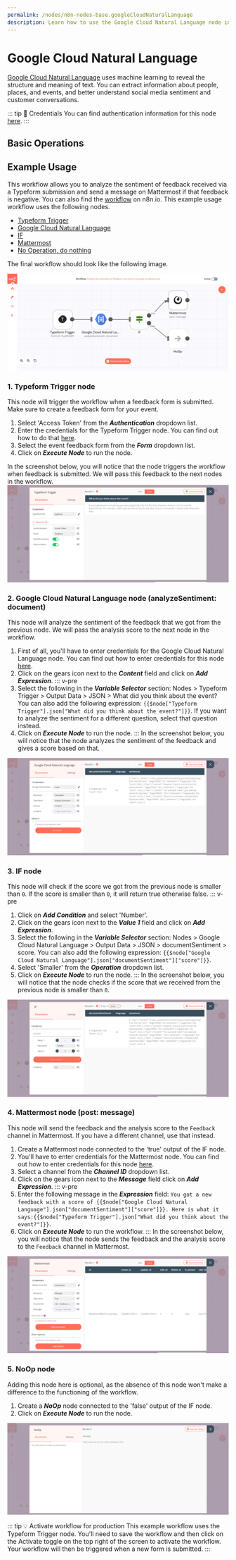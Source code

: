 ```yaml
---
permalink: /nodes/n8n-nodes-base.googleCloudNaturalLanguage
description: Learn how to use the Google Cloud Natural Language node in n8n
---
```


# Google Cloud Natural Language

[Google Cloud Natural Language](https://cloud.google.com/natural-language/) uses machine learning to reveal the structure and meaning of text. You can extract information about people, places, and events, and better understand social media sentiment and customer conversations.

::: tip 🔑 Credentials
You can find authentication information for this node [here](../../../credentials/Google/README.md).
:::

## Basic Operations

<Resource node="n8n-nodes-base.googleCloudNaturalLanguage" />

## Example Usage

This workflow allows you to analyze the sentiment of feedback received via a Typeform submission and send a message on Mattermost if that feedback is negative. You can also find the [workflow](https://n8n.io/workflows/786) on n8n.io. This example usage workflow uses the following nodes.
- [Typeform Trigger](../../trigger-nodes/TypeformTrigger/README.md)
- [Google Cloud Natural Language]()
- [IF](../../core-nodes/If/README.md)
- [Mattermost](../../nodes/Mattermost/README.md)
- [No Operation, do nothing](../../core-nodes/NoOperationDoNothing/README.md)

The final workflow should look like the following image.

![A workflow with the Google Cloud Natural Language node](./workflow.png)

### 1. Typeform Trigger node

This node will trigger the workflow when a feedback form is submitted. Make sure to create a feedback form for your event.

1. Select 'Access Token' from the ***Authentication*** dropdown list.
2. Enter the credentials for the Typeform Trigger node. You can find out how to do that [here](../../../credentials/Typeform/README.md).
3. Select the event feedback form from the ***Form*** dropdown list.
4. Click on ***Execute Node*** to run the node.

In the screenshot below, you will notice that the node triggers the workflow when feedback is submitted. We will pass this feedback to the next nodes in the workflow.
![Using the Typeform Trigger node to trigger the workflow when a feedback form is submitted](./TypeformTrigger_node.png)

### 2. Google Cloud Natural Language node (analyzeSentiment: document)

This node will analyze the sentiment of the feedback that we got from the previous node. We will pass the analysis score to the next node in the workflow.

1. First of all, you'll have to enter credentials for the Google Cloud Natural Language node. You can find out how to enter credentials for this node [here](../../../credentials/Google/README.md).
2. Click on the gears icon next to the ***Content*** field and click on ***Add Expression***.
::: v-pre
3. Select the following in the ***Variable Selector*** section: Nodes > Typeform Trigger > Output Data > JSON > What did you think about the event? You can also add the following expression: `{{$node["Typeform Trigger"].json["What did you think about the event?"]}}`. If you want to analyze the sentiment for a different question, select that question instead.
4. Click on ***Execute Node*** to run the node.
:::
In the screenshot below, you will notice that the node analyzes the sentiment of the feedback and gives a score based on that.

![Using the Google Cloud Natural Language node to analyze the sentiment](./GoogleCloudNaturalLanguage_node.png)


### 3. IF node

This node will check if the score we got from the previous node is smaller than `0`. If the score is smaller than `0`, it will return true otherwise false.
::: v-pre
1. Click on ***Add Condition*** and select 'Number'.
2. Click on the gears icon next to the ***Value 1*** field and click on ***Add Expression***.
3. Select the following in the ***Variable Selector*** section: Nodes > Google Cloud Natural Language > Output Data > JSON > documentSentiment > score. You can also add the following expression: `{{$node["Google Cloud Natural Language"].json["documentSentiment"]["score"]}}`.
4. Select 'Smaller' from the ***Operation*** dropdown list.
5. Click on ***Execute Node*** to run the node.
:::
In the screenshot below, you will notice that the node checks if the score that we received from the previous node is smaller than `0`.

![Using the IF node to check if the score is smaller than `0` or not](./IF_node.png)

### 4. Mattermost node (post: message)

This node will send the feedback and the analysis score to the `Feedback` channel in Mattermost. If you have a different channel, use that instead.

1. Create a Mattermost node connected to the 'true' output of the IF node.
2. You'll have to enter credentials for the Mattermost node. You can find out how to enter credentials for this node [here](../../../credentials/Mattermost/README.md).
3. Select a channel from the ***Channel ID*** dropdown list.
4. Click on the gears icon next to the ***Message*** field click on ***Add Expression***.
::: v-pre
5. Enter the following message in the ***Expression*** field: `You got a new feedback with a score of {{$node["Google Cloud Natural Language"].json["documentSentiment"]["score"]}}. Here is what it says:{{$node["Typeform Trigger"].json["What did you think about the event?"]}}`.
6. Click on ***Execute Node*** to run the workflow.
:::
In the screenshot below, you will notice that the node sends the feedback and the analysis score to the `Feedback` channel in Mattermost.

![Using the Mattermost node to send the feedback and the analysis score](./Mattermost_node.png)

### 5. NoOp node

Adding this node here is optional, as the absence of this node won't make a difference to the functioning of the workflow.

1. Create a ***NoOp*** node connected to the 'false' output of the IF node.
2. Click on ***Execute Node*** to run the node.

![Using the NoOp node](./NoOp_node.png)

::: tip 💡 Activate workflow for production
This example workflow uses the Typeform Trigger node. You'll need to save the workflow and then click on the Activate toggle on the top right of the screen to activate the workflow. Your workflow will then be triggered when a new form is submitted.
:::
